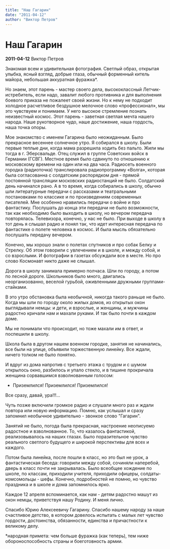 ```yaml
---
title: "Наш Гагарин"
date: "2011-04-12"
author: "Виктор Петров"
---
```


# Наш Гагарин

**2011-04-12** Виктор Петров

Знакомая всем и удивительная фотография. Светлый образ, открытая улыбка, ясный взгляд, добрые глаза, обычный форменный китель майора, небольшая аккуратная фуражка*.

Но знаем, этот парень - мастер своего дела, высококлассный Летчик-истребитель, если надо, завалит любого противника и для выполнения боевого приказа не пожалеет своей жизни. Но к нему не подходит холодное расчетливое бездушное мелочное слово «профессионал», мы это чувствуем и понимаем. У него высокое стремление познать неизвестный космос. Этот парень - заветная светлая мечта нашего народа. Наше рукотворное чудо, наше достижение, наша гордость, наша точка опоры.

Мое знакомство с именем Гагарина было неожиданным. Было прекрасное весеннее солнечное утро. Я собирался в школу. Были первые теплые дни, когда мама разрешила ходить без пальто. Жили мы тогда в г. Эберсвальде. Отец служил в группе Советских войск в Германии (ГСВГ). Местное время было сдвинуто по отношению к московскому времени на один или на два часа. Радиосеть военного городка (радиоточка) транслировала радиопрограмму «Волга», которая была согласованна с солдатским распорядком дня - прямой постоянной трансляции московских радиостанций не было. Солдатский день начинался рано. А в то время, когда собирались в школу, обычно шли литературные передачи с рассказами и театральными постановками по классике и по произведениям современных писателей. Мне особенно нравились передачи о войне и про фантастику. Послушать до конца эти передачи не было возможности, так как необходимо было выходить в школу, но вечером передача повторялась. Телевизора, конечно, у нас не было. При выходе в школу в тот день я слышал радио и понял так, что идет интересная передача по фантастике о полете человека в космос. И была мысль обязательно послушать передачу вечером.

Конечно, мы хорошо знали о полетах спутников и про собак Белку и Стрелку. Об этом говорили с увлечением и в школе, и между собой, и со взрослыми. И фотографии в газетах обсуждали все в месте. Но про слово Космонавт никто даже не слышал.

Дорога в школу занимала примерно полчаса. Шли по городу, а потом по лесной дороге. Школьников было много, двигались неорганизованно, веселой гурьбой, оживленными дружными группами-стайками.

В это утро обстановка была необычной, никогда такого раньше не было. Когда мы шли по городу около жилых домов, из открытых окон выглядывали немцы: и дети, и взрослые, и женщины, и мужчины радостно кричали нам и махали руками. И так было почти в каждом доме.

Мы не понимали что происходит, но тоже махали им в ответ, и поспешили в школу.

Школа была в другом нашем военном городке, занятия не начинались, все были на улице, объявили торжественную линейку. Все ждали, ничего толком не было понятно.

И вдруг из дома напротив с третьего этажа с трудом и с шумом открылось окно, разбилось и упало стекло, и в тишине прокричала женщина сорвавшимся взволнованным голосом:

- Приземлился! Приземлился! Приземлился!

Все сразу, давай, ура!!!...

Чуть позже включили громкое радио и слушали много раз и ждали повтора или новую информацию. Помню, как услышал и сразу запомнил необычное удивительно - звонкое слово "Гагарин".

Занятий не было, погода была прекрасная, настроение неописуемо радостное и взволнованное. То, что казалось фантастикой, реализовывалось на наших глазах. Было поразительное чувство реального светлого будущего и широкой перспективы для всех и каждого.

Потом была линейка, после пошли в класс, но это был не урок, а фантастическая беседа: говорили между собой, сочиняли наперебой, дверь в класс почти не закрывалась. Было всеобщее хождение по школе, по классам, приходили учителя, приходили офицеры, солдаты-комсомольцы - шефы. Конечно, подробностей не помню, но чувство праздника и в школе и дома запомнилось ярко.

Каждое 12 апреля вспоминается, как нам - детям радостно машут из окон немцы, приветствуя нашу Родину. И меня лично.

Спасибо Юрию Алексеевичу Гагарину. Спасибо нашему народу за наше счастливое детство, в котором довелось испытать с малых лет чувство гордости, достоинства, обязанности, единства и причастности к великому делу.

*народная примета: чем больше фуражка (как теперь), тем ниже обороноспособность страны и боеготовность армии.